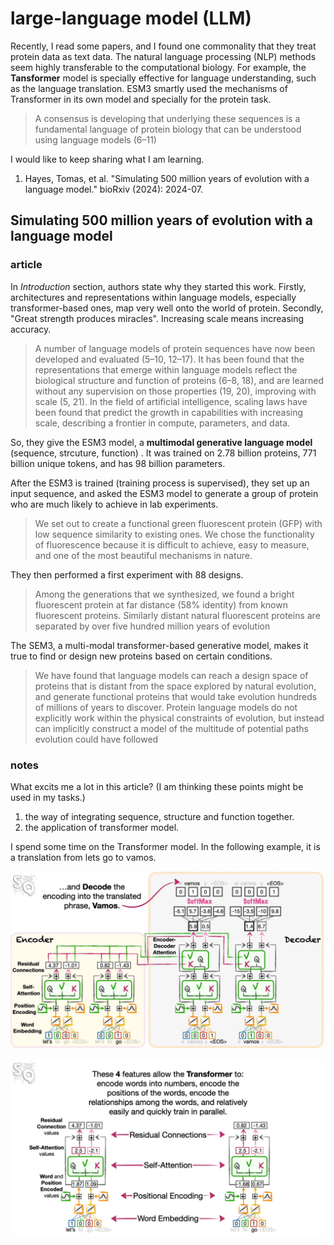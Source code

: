 # large-language model (LLM)

Recently, I read some papers, and I found one commonality that they treat protein data as text data. The natural language processing (NLP) methods seem highly transferable to the computational biology. For example, the **Tansformer** model is specially effective for language understanding, such as the language translation. ESM3 smartly used the mechanisms of Transformer in its own model and specially for the protein task.
> A consensus is developing that underlying these sequences is a fundamental language of protein biology that can be understood using language models (6–11)


I would like to keep sharing what I am learning.
1. Hayes, Tomas, et al. "Simulating 500 million years of evolution with a language model." bioRxiv (2024): 2024-07.


## Simulating 500 million years of evolution with a language model 
### article
In *Introduction* section, authors state why they started this work. Firstly, architectures and representations within language models, especially transformer-based ones, map very well onto the world of protein. Secondly, "Great strength produces miracles". Increasing scale means increasing accuracy.
> A number of language models of protein sequences have now been developed and evaluated (5–10, 12–17). It has been found that the representations that emerge within language models reflect the biological structure and function of proteins (6–8, 18), and are learned without any supervision on those properties (19, 20), improving with scale (5, 21). In the field of artificial intelligence, scaling laws have been found that predict the growth in capabilities with increasing scale, describing a frontier in compute, parameters, and data.

So, they give the ESM3 model, a **multimodal generative language model** (sequence, strcuture, function) . It was trained on 2.78 billion proteins, 771 billion unique tokens, and has 98 billion parameters.

After the ESM3 is trained (training process is supervised), they set up an input sequence, and asked the ESM3 model to generate a group of protein who are much likely to achieve in lab experiments.
> We set out to create a functional green fluorescent protein (GFP) with low sequence similarity to existing ones. We chose the functionality of fluorescence because it is difficult to achieve, easy to measure, and one of the most beautiful mechanisms in nature.


They then performed a first experiment with 88 designs.
> Among the generations that we synthesized, we found a bright fluorescent protein at far distance (58% identity) from known fluorescent proteins. Similarly distant natural fluorescent proteins are separated by over five hundred million years of evolution


The SEM3, a multi-modal transformer-based generative model, makes it true to find or design new proteins based on certain conditions.
> We have found that language models can reach a design space of proteins that is distant from the space explored by natural evolution, and generate functional proteins that would take evolution hundreds of millions of years to discover. Protein language models do not explicitly work within the physical constraints of evolution, but instead can implicitly construct a model of the multitude of potential paths evolution could have followed


### notes
What excits me a lot in this article? (I am thinking these points might be used in my tasks.)
1. the way of integrating sequence, structure and function together.
2. the application of transformer model.

I spend some time on the Transformer model. In the following example, it is a translation from lets go to vamos.

<p><img src="../img/en-de.png" alt="en-de" /></p>

<p><img src="../img/en.png" alt="en-de" /></p>

